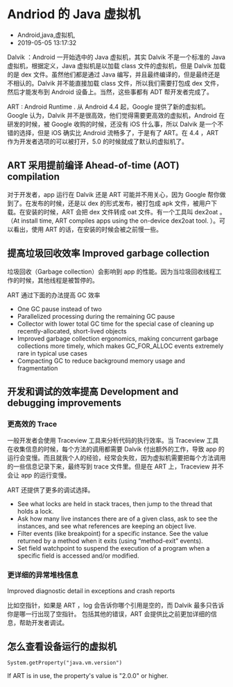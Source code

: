 # Andriod 的 Java 虚拟机
- Android,java,虚拟机,
- 2019-05-05 13:17:32

Dalvik ：Android 一开始选中的 Java 虚拟机，其实 Dalvik 不是一个标准的 Java 虚拟机，根据定义，Java 虚拟机是以加载 class 文件的虚拟机，但是 Dalvik 加载的是 dex 文件。虽然他们都是通过 Java 编写，并且最终编译的，但是最终还是不相认的。Dalvik 并不能直接加载 class 文件，所以我们需要打包成 dex 文件，然后才能发布到 Android 设备上。当然，这些事都有 ADT 帮开发者完成了。

ART : Android Runtime . 从 Android 4.4 起，Google 提供了新的虚拟机。Google 认为，Dalvik 并不是很高效，他们觉得需要更高效的虚拟机，Android 在研发的时候，被 Google 收购的时候，还没有 iOS 什么事，所以 Dalvik 是一个不错的选择，但是 iOS 确实比 Android 流畅多了，于是有了 ART。在 4.4 ，ART 作为开发者选项的可以被打开，5.0 的时候就成了默认的虚拟机了。

## ART 采用提前编译 Ahead-of-time (AOT) compilation

对于开发者，app 运行在 Dalvik 还是 ART 可能并不用关心，因为 Google 帮你做到了。在发布的时候，还是以 dex 的形式发布，被打包成 apk 文件，被用户下载。在安装的时候，ART 会把 dex 文件转成 oat 文件。有一个工具叫 dex2oat 。（At install time, ART compiles apps using the on-device dex2oat tool. ）。可以看出，使用 ART 的话，在安装的时候会被之前慢一些。

## 提高垃圾回收效率 Improved garbage collection
垃圾回收（Garbage collection）会影响到 app 的性能。因为当垃圾回收线程工作的时候，其他线程是被暂停的。

ART 通过下面的办法提高 GC 效率

 * One GC pause instead of two
 * Parallelized processing during the remaining GC pause
 * Collector with lower total GC time for the special case of cleaning up recently-allocated, short-lived objects
 * Improved garbage collection ergonomics, making concurrent garbage collections more timely, which makes GC_FOR_ALLOC events extremely rare in typical use cases
 * Compacting GC to reduce background memory usage and fragmentation
 
## 开发和调试的效率提高 Development and debugging improvements

### 更高效的 Trace

一般开发者会使用 Traceview 工具来分析代码的执行效率。当 Traceview 工具 在收集信息的时候，每个方法的调用都需要 Dalvik 付出额外的工作，导致 app 的运行会变慢。而且就我个人的经验，经常会失败，因为虚拟机需要把每个方法调用的一些信息记录下来，最终写到 trace 文件里。但是在 ART 上，Traceview 并不会让 app 的运行变慢。

ART 还提供了更多的调试选择。

 * See what locks are held in stack traces, then jump to the thread that holds a lock.
 * Ask how many live instances there are of a given class, ask to see the instances, and see what references are keeping an object live.
 * Filter events (like breakpoint) for a specific instance.
See the value returned by a method when it exits (using “method-exit” events).
 * Set field watchpoint to suspend the execution of a program when a specific field is accessed and/or modified.

### 更详细的异常堆栈信息
 
Improved diagnostic detail in exceptions and crash reports

比如空指针，如果是 ART ，log 会告诉你哪个引用是空的，而 Dalvik 最多只告诉你是哪一行出现了空指针。
包括其他的错误，ART 会提供比之前更加详细的信息，帮助开发者调试。

## 怎么查看设备运行的虚拟机

    System.getProperty("java.vm.version")
    
If ART is in use, the property's value is "2.0.0" or higher.
